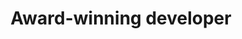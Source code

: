 ---
icon: trophy
title: Award-winning developer
description: I love putting my skills to the test, so I've participated in several hackathons. I've won a grand prize in three competitions - Twilio Hackathon 2019, Egghead VSCode hackathon 2020, and Hashnode Xmas hackathon 2020. Check out my projects for full stories.
---